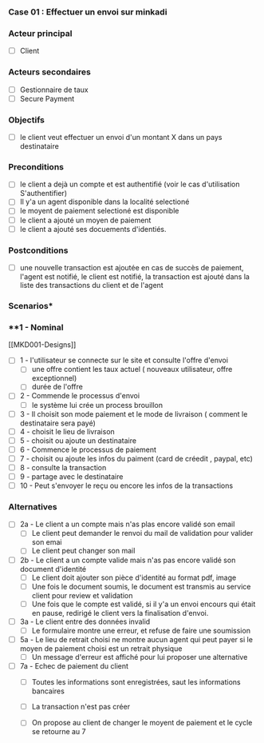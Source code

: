 ### Case 01 : Effectuer un envoi sur minkadi

### Acteur principal

- [ ] Client

### Acteurs secondaires

- [ ] Gestionnaire de taux
- [ ] Secure Payment

### Objectifs

- [ ] le client veut effectuer un envoi d'un montant X dans un pays destinataire 

### Preconditions

- [ ] le client a dejà un compte et est authentifié (voir le cas d'utilisation S'authentifier)
- [ ] Il y'a un agent disponible dans la localité selectioné
- [ ] le moyent de paiement selectioné est disponible 
- [ ] le client a ajouté un moyen de paiement
- [ ] le client a ajouté ses docuements d'identiés.

### Postconditions

- [ ] une nouvelle transaction est ajoutée en cas de succès de paiement, l'agent est notifié, le client est notifié, la transaction est ajouté dans la liste des transactions du client et de l'agent

### **Scenarios***

### **1 - Nominal
[[MKD001-Designs]]

- [ ] 1 - l'utilisateur se connecte sur le site et consulte l'offre d'envoi
	- [ ] une offre contient les taux actuel ( nouveaux utilisateur, offre exceptionnel)
	- [ ] durée de l'offre
- [ ] 2 - Commende le processus d'envoi 
	- [ ] le système lui crée un process brouillon
- [ ] 3 - Il choisit son mode paiement et le mode de livraison ( comment le destinataire sera payé)
- [ ] 4 -  choisit le lieu de livraison 
- [ ] 5 -  choisit ou ajoute un destinataire
- [ ] 6 -  Commence le processus de paiement
- [ ] 7 -  choisit ou ajoute les infos du paiment (card de créedit , paypal, etc)
- [ ] 8 -  consulte la transaction
- [ ] 9 -  partage avec le destinataire 
- [ ] 10 - Peut s'envoyer le reçu ou encore les infos de la transactions

### Alternatives

- [ ] 2a - Le client a un compte mais n'as plas encore validé son email
	- [ ] Le client peut demander le renvoi du mail de validation pour valider son emai
	- [ ]  Le client peut changer son mail 
- [ ] 2b - Le client a un compte valide mais n'as pas encore validé son document d'identité
	- [ ] Le client doit ajouter son pièce d'identité au format pdf, image 
	- [ ] Une fois le document soumis, le document est transmis au service client pour review et validation
	- [ ] Une fois que le compte est validé, si il y'a un envoi encours qui était en pause, redirigé le client vers la finalisation d'envoi.
- [ ] 3a - Le client entre des données invalid
	- [ ] Le formulaire montre une erreur, et refuse de faire une soumission
- [ ] 5a - Le lieu de retrait choisi ne montre aucun agent qui peut payer si le moyen de paiement choisi est un retrait physique
	- [ ] Un message d'erreur est affiché pour lui proposer une alternative 
- [ ] 7a - Echec de paiement du client
	- [ ]  Toutes les informations sont enregistrées, saut les informations bancaires
	- [ ]   La transaction n'est pas créer 
	- [ ]  On propose au client de changer le moyent de paiement et le cycle se retourne au 7


